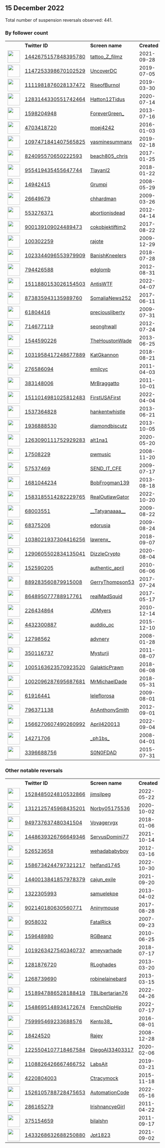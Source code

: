 
## 15 December 2022
Total number of suspension reversals observed: 441.

### By follower count
<table><tr><th></th><th align="left">Twitter ID</th><th align="left">Screen name</th>
<th align="left">Created</th><th align="left">Status</th><th align="left">Suspended</th><th align="left">Followers</th>
<tr><td><a href="https://pbs.twimg.com/profile_images/1626156143583318017/Cv8fdHX9_normal.jpg"><img src="https://pbs.twimg.com/profile_images/1626156143583318017/Cv8fdHX9_normal.jpg" width="40px" height="40px" align="center"/></a></td><td><a href="https://twitter.com/intent/user?user_id=1442675157848395780">1442675157848395780</a></td><td><a href="https://twitter.com/tattoo_Z_filmz">tattoo_Z_filmz</a></td><td>2021-09-28</td><td align="center"></td><td>2022-07-16</td><td>516162</td></tr>
<tr><td><a href="https://pbs.twimg.com/profile_images/1148630710837792772/txkx1EP7_normal.jpg"><img src="https://pbs.twimg.com/profile_images/1148630710837792772/txkx1EP7_normal.jpg" width="40px" height="40px" align="center"/></a></td><td><a href="https://twitter.com/intent/user?user_id=1147253398670102529">1147253398670102529</a></td><td><a href="https://twitter.com/UncoverDC">UncoverDC</a></td><td>2019-07-05</td><td align="center"></td><td></td><td>89624</td></tr>
<tr><td><a href="https://pbs.twimg.com/profile_images/1574234467287400457/r_otjDgp_normal.jpg"><img src="https://pbs.twimg.com/profile_images/1574234467287400457/r_otjDgp_normal.jpg" width="40px" height="40px" align="center"/></a></td><td><a href="https://twitter.com/intent/user?user_id=1111981876028137472">1111981876028137472</a></td><td><a href="https://twitter.com/RiseofBurnol">RiseofBurnol</a></td><td>2019-03-30</td><td align="center"></td><td>2022-10-25</td><td>26898</td></tr>
<tr><td><a href="https://pbs.twimg.com/profile_images/1613982856547602433/fXQ3AKLa_normal.jpg"><img src="https://pbs.twimg.com/profile_images/1613982856547602433/fXQ3AKLa_normal.jpg" width="40px" height="40px" align="center"/></a></td><td><a href="https://twitter.com/intent/user?user_id=1283144330551742464">1283144330551742464</a></td><td><a href="https://twitter.com/Hatton12Tidus">Hatton12Tidus</a></td><td>2020-07-14</td><td align="center"></td><td>2022-10-21</td><td>22480</td></tr>
<tr><td><a href="https://pbs.twimg.com/profile_images/1240542830608687104/giYpZZUC_normal.jpg"><img src="https://pbs.twimg.com/profile_images/1240542830608687104/giYpZZUC_normal.jpg" width="40px" height="40px" align="center"/></a></td><td><a href="https://twitter.com/intent/user?user_id=1598204948">1598204948</a></td><td><a href="https://twitter.com/ForeverGreen_">ForeverGreen_</a></td><td>2013-07-16</td><td align="center"></td><td></td><td>21567</td></tr>
<tr><td><a href="https://pbs.twimg.com/profile_images/1611774079123730433/DgXYdNzu_normal.jpg"><img src="https://pbs.twimg.com/profile_images/1611774079123730433/DgXYdNzu_normal.jpg" width="40px" height="40px" align="center"/></a></td><td><a href="https://twitter.com/intent/user?user_id=4703418720">4703418720</a></td><td><a href="https://twitter.com/moej4242">moej4242</a></td><td>2016-01-03</td><td align="center"></td><td></td><td>20116</td></tr>
<tr><td><a href="https://pbs.twimg.com/profile_images/1651164307235782656/3PNf1fhE_normal.jpg"><img src="https://pbs.twimg.com/profile_images/1651164307235782656/3PNf1fhE_normal.jpg" width="40px" height="40px" align="center"/></a></td><td><a href="https://twitter.com/intent/user?user_id=1097471841407565825">1097471841407565825</a></td><td><a href="https://twitter.com/yasminesummanx">yasminesummanx</a></td><td>2019-02-18</td><td align="center"></td><td>2022-12-03</td><td>19105</td></tr>
<tr><td><a href="https://pbs.twimg.com/profile_images/1021205589391597569/Or-BbRdb_normal.jpg"><img src="https://pbs.twimg.com/profile_images/1021205589391597569/Or-BbRdb_normal.jpg" width="40px" height="40px" align="center"/></a></td><td><a href="https://twitter.com/intent/user?user_id=824095570650222593">824095570650222593</a></td><td><a href="https://twitter.com/beach805_chris">beach805_chris</a></td><td>2017-01-25</td><td align="center">👋</td><td></td><td>17494</td></tr>
<tr><td><a href="https://pbs.twimg.com/profile_images/1569050090911711234/GC9xicq8_normal.jpg"><img src="https://pbs.twimg.com/profile_images/1569050090911711234/GC9xicq8_normal.jpg" width="40px" height="40px" align="center"/></a></td><td><a href="https://twitter.com/intent/user?user_id=955419435455647744">955419435455647744</a></td><td><a href="https://twitter.com/Tlayanl2">Tlayanl2</a></td><td>2018-01-22</td><td align="center"></td><td>2022-12-11</td><td>15863</td></tr>
<tr><td><a href="https://pbs.twimg.com/profile_images/1374413516485009411/PWc1w1lx_normal.jpg"><img src="https://pbs.twimg.com/profile_images/1374413516485009411/PWc1w1lx_normal.jpg" width="40px" height="40px" align="center"/></a></td><td><a href="https://twitter.com/intent/user?user_id=14942415">14942415</a></td><td><a href="https://twitter.com/Grumpi">Grumpi</a></td><td>2008-05-29</td><td align="center"></td><td></td><td>11742</td></tr>
<tr><td><a href="https://pbs.twimg.com/profile_images/1618024024537460736/J-VJWCAl_normal.jpg"><img src="https://pbs.twimg.com/profile_images/1618024024537460736/J-VJWCAl_normal.jpg" width="40px" height="40px" align="center"/></a></td><td><a href="https://twitter.com/intent/user?user_id=26649679">26649679</a></td><td><a href="https://twitter.com/chhardman">chhardman</a></td><td>2009-03-26</td><td align="center"></td><td>2022-12-03</td><td>11638</td></tr>
<tr><td><a href="https://pbs.twimg.com/profile_images/796262465533145088/WGJcqM7C_normal.jpg"><img src="https://pbs.twimg.com/profile_images/796262465533145088/WGJcqM7C_normal.jpg" width="40px" height="40px" align="center"/></a></td><td><a href="https://twitter.com/intent/user?user_id=553276371">553276371</a></td><td><a href="https://twitter.com/abortionisdead">abortionisdead</a></td><td>2012-04-14</td><td align="center"></td><td>2022-07-16</td><td>11454</td></tr>
<tr><td><a href="https://pbs.twimg.com/profile_images/1650172285528023040/-IO3cQ5A_normal.jpg"><img src="https://pbs.twimg.com/profile_images/1650172285528023040/-IO3cQ5A_normal.jpg" width="40px" height="40px" align="center"/></a></td><td><a href="https://twitter.com/intent/user?user_id=900139109024489473">900139109024489473</a></td><td><a href="https://twitter.com/cokobjektiftim2">cokobjektiftim2</a></td><td>2017-08-22</td><td align="center"></td><td>2022-02-25</td><td>10609</td></tr>
<tr><td><a href="https://pbs.twimg.com/profile_images/1587437931031044096/MJloXw5U_normal.jpg"><img src="https://pbs.twimg.com/profile_images/1587437931031044096/MJloXw5U_normal.jpg" width="40px" height="40px" align="center"/></a></td><td><a href="https://twitter.com/intent/user?user_id=100302259">100302259</a></td><td><a href="https://twitter.com/rajote">rajote</a></td><td>2009-12-29</td><td align="center"></td><td></td><td>10432</td></tr>
<tr><td><a href="https://pbs.twimg.com/profile_images/1290392790661300228/iR1PfhPi_normal.jpg"><img src="https://pbs.twimg.com/profile_images/1290392790661300228/iR1PfhPi_normal.jpg" width="40px" height="40px" align="center"/></a></td><td><a href="https://twitter.com/intent/user?user_id=1023344096553979909">1023344096553979909</a></td><td><a href="https://twitter.com/BanishKneelers">BanishKneelers</a></td><td>2018-07-28</td><td align="center"></td><td></td><td>9808</td></tr>
<tr><td><a href="https://pbs.twimg.com/profile_images/996873037197737986/iXL3lJMY_normal.jpg"><img src="https://pbs.twimg.com/profile_images/996873037197737986/iXL3lJMY_normal.jpg" width="40px" height="40px" align="center"/></a></td><td><a href="https://twitter.com/intent/user?user_id=794426588">794426588</a></td><td><a href="https://twitter.com/edglomb">edglomb</a></td><td>2012-08-31</td><td align="center"></td><td>2022-12-13</td><td>9636</td></tr>
<tr><td><a href="https://pbs.twimg.com/profile_images/1604172158476886017/AK-Yy3db_normal.jpg"><img src="https://pbs.twimg.com/profile_images/1604172158476886017/AK-Yy3db_normal.jpg" width="40px" height="40px" align="center"/></a></td><td><a href="https://twitter.com/intent/user?user_id=1511880153026154503">1511880153026154503</a></td><td><a href="https://twitter.com/AntisWTF">AntisWTF</a></td><td>2022-04-07</td><td align="center"></td><td>2022-12-10</td><td>8857</td></tr>
<tr><td><a href="https://pbs.twimg.com/profile_images/1380856098069086208/wQMrUnQl_normal.jpg"><img src="https://pbs.twimg.com/profile_images/1380856098069086208/wQMrUnQl_normal.jpg" width="40px" height="40px" align="center"/></a></td><td><a href="https://twitter.com/intent/user?user_id=873835943135989760">873835943135989760</a></td><td><a href="https://twitter.com/SomaliaNews252">SomaliaNews252</a></td><td>2017-06-11</td><td align="center"></td><td>2022-09-16</td><td>8028</td></tr>
<tr><td><a href="https://pbs.twimg.com/profile_images/1326954324300328963/-xrGpj7f_normal.jpg"><img src="https://pbs.twimg.com/profile_images/1326954324300328963/-xrGpj7f_normal.jpg" width="40px" height="40px" align="center"/></a></td><td><a href="https://twitter.com/intent/user?user_id=61804416">61804416</a></td><td><a href="https://twitter.com/preciousliberty">preciousliberty</a></td><td>2009-07-31</td><td align="center"></td><td></td><td>7958</td></tr>
<tr><td><a href="https://pbs.twimg.com/profile_images/1411210180214153216/0hm6u7It_normal.jpg"><img src="https://pbs.twimg.com/profile_images/1411210180214153216/0hm6u7It_normal.jpg" width="40px" height="40px" align="center"/></a></td><td><a href="https://twitter.com/intent/user?user_id=714677119">714677119</a></td><td><a href="https://twitter.com/seonghwall">seonghwall</a></td><td>2012-07-24</td><td align="center"></td><td></td><td>7695</td></tr>
<tr><td><a href="https://pbs.twimg.com/profile_images/1649633212304613377/A_10i2Er_normal.jpg"><img src="https://pbs.twimg.com/profile_images/1649633212304613377/A_10i2Er_normal.jpg" width="40px" height="40px" align="center"/></a></td><td><a href="https://twitter.com/intent/user?user_id=1544590226">1544590226</a></td><td><a href="https://twitter.com/TheHoustonWade">TheHoustonWade</a></td><td>2013-06-25</td><td align="center"></td><td></td><td>7319</td></tr>
<tr><td><a href="https://pbs.twimg.com/profile_images/1285042074866221056/SU7tIiDb_normal.jpg"><img src="https://pbs.twimg.com/profile_images/1285042074866221056/SU7tIiDb_normal.jpg" width="40px" height="40px" align="center"/></a></td><td><a href="https://twitter.com/intent/user?user_id=1031958417248677889">1031958417248677889</a></td><td><a href="https://twitter.com/KatGkannon">KatGkannon</a></td><td>2018-08-21</td><td align="center"></td><td></td><td>6745</td></tr>
<tr><td><a href="https://pbs.twimg.com/profile_images/1378705595763675136/xblHN8Iv_normal.jpg"><img src="https://pbs.twimg.com/profile_images/1378705595763675136/xblHN8Iv_normal.jpg" width="40px" height="40px" align="center"/></a></td><td><a href="https://twitter.com/intent/user?user_id=276586094">276586094</a></td><td><a href="https://twitter.com/emilcyc">emilcyc</a></td><td>2011-04-03</td><td align="center"></td><td>2022-11-15</td><td>6423</td></tr>
<tr><td><a href="https://pbs.twimg.com/profile_images/1630133217440276485/Dt3CRbdF_normal.jpg"><img src="https://pbs.twimg.com/profile_images/1630133217440276485/Dt3CRbdF_normal.jpg" width="40px" height="40px" align="center"/></a></td><td><a href="https://twitter.com/intent/user?user_id=383148006">383148006</a></td><td><a href="https://twitter.com/MrBraggatto">MrBraggatto</a></td><td>2011-10-01</td><td align="center"></td><td>2022-10-13</td><td>6307</td></tr>
<tr><td><a href="https://pbs.twimg.com/profile_images/1594171871506882560/6WAknMZK_normal.jpg"><img src="https://pbs.twimg.com/profile_images/1594171871506882560/6WAknMZK_normal.jpg" width="40px" height="40px" align="center"/></a></td><td><a href="https://twitter.com/intent/user?user_id=1511014981025812483">1511014981025812483</a></td><td><a href="https://twitter.com/FirstUSAFirst">FirstUSAFirst</a></td><td>2022-04-04</td><td align="center"></td><td>2022-11-23</td><td>6208</td></tr>
<tr><td><a href="https://pbs.twimg.com/profile_images/1218010235417194496/j5Z1dHDO_normal.jpg"><img src="https://pbs.twimg.com/profile_images/1218010235417194496/j5Z1dHDO_normal.jpg" width="40px" height="40px" align="center"/></a></td><td><a href="https://twitter.com/intent/user?user_id=1537364828">1537364828</a></td><td><a href="https://twitter.com/hankentwhistle">hankentwhistle</a></td><td>2013-06-21</td><td align="center"></td><td>2022-06-13</td><td>5898</td></tr>
<tr><td><a href="https://pbs.twimg.com/profile_images/1603444019526512640/J_gUUylb_normal.jpg"><img src="https://pbs.twimg.com/profile_images/1603444019526512640/J_gUUylb_normal.jpg" width="40px" height="40px" align="center"/></a></td><td><a href="https://twitter.com/intent/user?user_id=1936888530">1936888530</a></td><td><a href="https://twitter.com/diamondbiscutz">diamondbiscutz</a></td><td>2013-10-05</td><td align="center"></td><td></td><td>5549</td></tr>
<tr><td><a href="https://pbs.twimg.com/profile_images/1623919723749466112/iRU5IbZY_normal.jpg"><img src="https://pbs.twimg.com/profile_images/1623919723749466112/iRU5IbZY_normal.jpg" width="40px" height="40px" align="center"/></a></td><td><a href="https://twitter.com/intent/user?user_id=1263090111752929283">1263090111752929283</a></td><td><a href="https://twitter.com/alt1na1">alt1na1</a></td><td>2020-05-20</td><td align="center">🔒</td><td>2022-03-31</td><td>5015</td></tr>
<tr><td><a href="https://pbs.twimg.com/profile_images/1066822694870618118/-WDhXllL_normal.jpg"><img src="https://pbs.twimg.com/profile_images/1066822694870618118/-WDhXllL_normal.jpg" width="40px" height="40px" align="center"/></a></td><td><a href="https://twitter.com/intent/user?user_id=17508229">17508229</a></td><td><a href="https://twitter.com/pwmusic">pwmusic</a></td><td>2008-11-20</td><td align="center"></td><td></td><td>4988</td></tr>
<tr><td><a href="https://pbs.twimg.com/profile_images/1603006762390626304/jlNA8vtH_normal.jpg"><img src="https://pbs.twimg.com/profile_images/1603006762390626304/jlNA8vtH_normal.jpg" width="40px" height="40px" align="center"/></a></td><td><a href="https://twitter.com/intent/user?user_id=57537469">57537469</a></td><td><a href="https://twitter.com/SEND_IT_CFE">SEND_IT_CFE</a></td><td>2009-07-17</td><td align="center"></td><td></td><td>4749</td></tr>
<tr><td><a href="https://pbs.twimg.com/profile_images/378800000357256483/8d63e9534ac34a5f70d28a737ac7e663_normal.jpeg"><img src="https://pbs.twimg.com/profile_images/378800000357256483/8d63e9534ac34a5f70d28a737ac7e663_normal.jpeg" width="40px" height="40px" align="center"/></a></td><td><a href="https://twitter.com/intent/user?user_id=1681044234">1681044234</a></td><td><a href="https://twitter.com/BobFrogman139">BobFrogman139</a></td><td>2013-08-18</td><td align="center"></td><td></td><td>4710</td></tr>
<tr><td><a href="https://pbs.twimg.com/profile_images/1615896770097160201/LOu2qGZp_normal.jpg"><img src="https://pbs.twimg.com/profile_images/1615896770097160201/LOu2qGZp_normal.jpg" width="40px" height="40px" align="center"/></a></td><td><a href="https://twitter.com/intent/user?user_id=1583185514282229765">1583185514282229765</a></td><td><a href="https://twitter.com/RealOutlawGator">RealOutlawGator</a></td><td>2022-10-20</td><td align="center"></td><td>2022-12-11</td><td>4632</td></tr>
<tr><td><a href="https://pbs.twimg.com/profile_images/1416144883841126401/FjIAOR7m_normal.jpg"><img src="https://pbs.twimg.com/profile_images/1416144883841126401/FjIAOR7m_normal.jpg" width="40px" height="40px" align="center"/></a></td><td><a href="https://twitter.com/intent/user?user_id=68003551">68003551</a></td><td><a href="https://twitter.com/__Tatyanaaaa__">__Tatyanaaaa__</a></td><td>2009-08-22</td><td align="center"></td><td></td><td>4623</td></tr>
<tr><td><a href="https://pbs.twimg.com/profile_images/1549828081807806464/L1RgykU1_normal.jpg"><img src="https://pbs.twimg.com/profile_images/1549828081807806464/L1RgykU1_normal.jpg" width="40px" height="40px" align="center"/></a></td><td><a href="https://twitter.com/intent/user?user_id=68375206">68375206</a></td><td><a href="https://twitter.com/edorusia">edorusia</a></td><td>2009-08-24</td><td align="center"></td><td>2022-11-30</td><td>4589</td></tr>
<tr><td><a href="https://pbs.twimg.com/profile_images/1649770053045301249/WE085ktG_normal.jpg"><img src="https://pbs.twimg.com/profile_images/1649770053045301249/WE085ktG_normal.jpg" width="40px" height="40px" align="center"/></a></td><td><a href="https://twitter.com/intent/user?user_id=1038021937304416256">1038021937304416256</a></td><td><a href="https://twitter.com/lawrenx_">lawrenx_</a></td><td>2018-09-07</td><td align="center"></td><td>2022-12-07</td><td>4512</td></tr>
<tr><td><a href="https://pbs.twimg.com/profile_images/1290606661623848964/FZ2GRezm_normal.jpg"><img src="https://pbs.twimg.com/profile_images/1290606661623848964/FZ2GRezm_normal.jpg" width="40px" height="40px" align="center"/></a></td><td><a href="https://twitter.com/intent/user?user_id=1290605502834135041">1290605502834135041</a></td><td><a href="https://twitter.com/DizzleCrypto">DizzleCrypto</a></td><td>2020-08-04</td><td align="center"></td><td>2022-12-12</td><td>4486</td></tr>
<tr><td><a href="https://pbs.twimg.com/profile_images/1100771724755386368/xMeUf-Yl_normal.jpg"><img src="https://pbs.twimg.com/profile_images/1100771724755386368/xMeUf-Yl_normal.jpg" width="40px" height="40px" align="center"/></a></td><td><a href="https://twitter.com/intent/user?user_id=152590205">152590205</a></td><td><a href="https://twitter.com/authentic_april">authentic_april</a></td><td>2010-06-06</td><td align="center"></td><td></td><td>4479</td></tr>
<tr><td><a href="https://pbs.twimg.com/profile_images/1061641383671300101/5CvISU2A_normal.jpg"><img src="https://pbs.twimg.com/profile_images/1061641383671300101/5CvISU2A_normal.jpg" width="40px" height="40px" align="center"/></a></td><td><a href="https://twitter.com/intent/user?user_id=889283560879915008">889283560879915008</a></td><td><a href="https://twitter.com/GerryThompson53">GerryThompson53</a></td><td>2017-07-24</td><td align="center"></td><td></td><td>4186</td></tr>
<tr><td><a href="https://pbs.twimg.com/profile_images/1610653821554024449/Wqdf4BIl_normal.jpg"><img src="https://pbs.twimg.com/profile_images/1610653821554024449/Wqdf4BIl_normal.jpg" width="40px" height="40px" align="center"/></a></td><td><a href="https://twitter.com/intent/user?user_id=864895077788917761">864895077788917761</a></td><td><a href="https://twitter.com/realMadSquid">realMadSquid</a></td><td>2017-05-17</td><td align="center"></td><td></td><td>3979</td></tr>
<tr><td><a href="https://pbs.twimg.com/profile_images/1351212352851615745/hclnaiKR_normal.jpg"><img src="https://pbs.twimg.com/profile_images/1351212352851615745/hclnaiKR_normal.jpg" width="40px" height="40px" align="center"/></a></td><td><a href="https://twitter.com/intent/user?user_id=226434864">226434864</a></td><td><a href="https://twitter.com/JDMyers">JDMyers</a></td><td>2010-12-14</td><td align="center"></td><td>2022-12-05</td><td>3967</td></tr>
<tr><td><a href="https://pbs.twimg.com/profile_images/1249596916494741504/bbDweNCh_normal.jpg"><img src="https://pbs.twimg.com/profile_images/1249596916494741504/bbDweNCh_normal.jpg" width="40px" height="40px" align="center"/></a></td><td><a href="https://twitter.com/intent/user?user_id=4432300887">4432300887</a></td><td><a href="https://twitter.com/auddio_oc">auddio_oc</a></td><td>2015-12-10</td><td align="center"></td><td></td><td>3663</td></tr>
<tr><td><a href="https://pbs.twimg.com/profile_images/1605775759964086275/yekQP6lq_normal.jpg"><img src="https://pbs.twimg.com/profile_images/1605775759964086275/yekQP6lq_normal.jpg" width="40px" height="40px" align="center"/></a></td><td><a href="https://twitter.com/intent/user?user_id=12798562">12798562</a></td><td><a href="https://twitter.com/advnery">advnery</a></td><td>2008-01-28</td><td align="center"></td><td></td><td>3616</td></tr>
<tr><td><a href="https://pbs.twimg.com/profile_images/1482394538/Mysturji_avatar_normal.jpg"><img src="https://pbs.twimg.com/profile_images/1482394538/Mysturji_avatar_normal.jpg" width="40px" height="40px" align="center"/></a></td><td><a href="https://twitter.com/intent/user?user_id=350116737">350116737</a></td><td><a href="https://twitter.com/Mysturji">Mysturji</a></td><td>2011-08-07</td><td align="center">🔒</td><td></td><td>3336</td></tr>
<tr><td><a href="https://pbs.twimg.com/profile_images/1375062187241304066/cfJeSeJg_normal.jpg"><img src="https://pbs.twimg.com/profile_images/1375062187241304066/cfJeSeJg_normal.jpg" width="40px" height="40px" align="center"/></a></td><td><a href="https://twitter.com/intent/user?user_id=1005163623570923520">1005163623570923520</a></td><td><a href="https://twitter.com/GalakticPrawn">GalakticPrawn</a></td><td>2018-06-08</td><td align="center">🔒</td><td></td><td>3329</td></tr>
<tr><td><a href="https://pbs.twimg.com/profile_images/1603435212884639745/Sho_XT-I_normal.jpg"><img src="https://pbs.twimg.com/profile_images/1603435212884639745/Sho_XT-I_normal.jpg" width="40px" height="40px" align="center"/></a></td><td><a href="https://twitter.com/intent/user?user_id=1002096287695687681">1002096287695687681</a></td><td><a href="https://twitter.com/MrMichaelDade">MrMichaelDade</a></td><td>2018-05-31</td><td align="center">👋</td><td></td><td>3288</td></tr>
<tr><td><a href="https://pbs.twimg.com/profile_images/1199790762633940995/iIAAasEv_normal.jpg"><img src="https://pbs.twimg.com/profile_images/1199790762633940995/iIAAasEv_normal.jpg" width="40px" height="40px" align="center"/></a></td><td><a href="https://twitter.com/intent/user?user_id=61916441">61916441</a></td><td><a href="https://twitter.com/leleflorosa">leleflorosa</a></td><td>2009-08-01</td><td align="center"></td><td></td><td>3254</td></tr>
<tr><td><a href="https://pbs.twimg.com/profile_images/809313127699337216/0fx4KxBw_normal.jpg"><img src="https://pbs.twimg.com/profile_images/809313127699337216/0fx4KxBw_normal.jpg" width="40px" height="40px" align="center"/></a></td><td><a href="https://twitter.com/intent/user?user_id=796371138">796371138</a></td><td><a href="https://twitter.com/AnAnthonySmith">AnAnthonySmith</a></td><td>2012-09-01</td><td align="center"></td><td></td><td>3082</td></tr>
<tr><td><a href="https://pbs.twimg.com/profile_images/1572086112763387907/N4pZ9Djj_normal.jpg"><img src="https://pbs.twimg.com/profile_images/1572086112763387907/N4pZ9Djj_normal.jpg" width="40px" height="40px" align="center"/></a></td><td><a href="https://twitter.com/intent/user?user_id=1566270607490260992">1566270607490260992</a></td><td><a href="https://twitter.com/April420013">April420013</a></td><td>2022-09-04</td><td align="center"></td><td>2022-12-09</td><td>2980</td></tr>
<tr><td><a href="https://pbs.twimg.com/profile_images/1496942072070291473/6pv3OEm3_normal.jpg"><img src="https://pbs.twimg.com/profile_images/1496942072070291473/6pv3OEm3_normal.jpg" width="40px" height="40px" align="center"/></a></td><td><a href="https://twitter.com/intent/user?user_id=14271706">14271706</a></td><td><a href="https://twitter.com/_ph1bs_">_ph1bs_</a></td><td>2008-04-01</td><td align="center"></td><td></td><td>2928</td></tr>
<tr><td><a href="https://pbs.twimg.com/profile_images/896048738350878720/ZWXXqjuR_normal.jpg"><img src="https://pbs.twimg.com/profile_images/896048738350878720/ZWXXqjuR_normal.jpg" width="40px" height="40px" align="center"/></a></td><td><a href="https://twitter.com/intent/user?user_id=3396688756">3396688756</a></td><td><a href="https://twitter.com/S0N0FDAD">S0N0FDAD</a></td><td>2015-07-31</td><td align="center"></td><td></td><td>2863</td></tr>
</table>

### Other notable reversals
<table><tr><th></th><th align="left">Twitter ID</th><th align="left">Screen name</th>
<th align="left">Created</th><th align="left">Status</th><th align="left">Suspended</th><th align="left">Followers</th>
<tr><td><a href="https://pbs.twimg.com/profile_images/1528704202654076928/ROCr_YwQ_normal.jpg"><img src="https://pbs.twimg.com/profile_images/1528704202654076928/ROCr_YwQ_normal.jpg" width="40px" height="40px" align="center"/></a></td><td><a href="https://twitter.com/intent/user?user_id=1528485024810532866">1528485024810532866</a></td><td><a href="https://twitter.com/jimsilpeg">jimsilpeg</a></td><td>2022-05-22</td><td align="center">🚫</td><td>2022-12-12</td><td>913</td></tr>
<tr><td><a href="https://pbs.twimg.com/profile_images/1600101953043943426/jqL25U1a_normal.jpg"><img src="https://pbs.twimg.com/profile_images/1600101953043943426/jqL25U1a_normal.jpg" width="40px" height="40px" align="center"/></a></td><td><a href="https://twitter.com/intent/user?user_id=1312125745968435201">1312125745968435201</a></td><td><a href="https://twitter.com/Norby05175536">Norby05175536</a></td><td>2020-10-02</td><td align="center"></td><td>2022-12-14</td><td>74</td></tr>
<tr><td><a href="https://pbs.twimg.com/profile_images/1532140085914632192/qhm92sb0_normal.jpg"><img src="https://pbs.twimg.com/profile_images/1532140085914632192/qhm92sb0_normal.jpg" width="40px" height="40px" align="center"/></a></td><td><a href="https://twitter.com/intent/user?user_id=949737637480341504">949737637480341504</a></td><td><a href="https://twitter.com/Voyagervgx">Voyagervgx</a></td><td>2018-01-06</td><td align="center"></td><td>2022-12-12</td><td>196</td></tr>
<tr><td><a href="https://pbs.twimg.com/profile_images/1519677830262579202/7G9nZvwS_normal.jpg"><img src="https://pbs.twimg.com/profile_images/1519677830262579202/7G9nZvwS_normal.jpg" width="40px" height="40px" align="center"/></a></td><td><a href="https://twitter.com/intent/user?user_id=1448639326766649346">1448639326766649346</a></td><td><a href="https://twitter.com/ServusDomini77">ServusDomini77</a></td><td>2021-10-14</td><td align="center"></td><td>2022-11-25</td><td>1897</td></tr>
<tr><td><a href="https://pbs.twimg.com/profile_images/1632616271052414976/mOynsfVb_normal.jpg"><img src="https://pbs.twimg.com/profile_images/1632616271052414976/mOynsfVb_normal.jpg" width="40px" height="40px" align="center"/></a></td><td><a href="https://twitter.com/intent/user?user_id=526523658">526523658</a></td><td><a href="https://twitter.com/wehadababyboy">wehadababyboy</a></td><td>2012-03-16</td><td align="center"></td><td>2022-11-14</td><td>48</td></tr>
<tr><td><a href="https://pbs.twimg.com/profile_images/1598949650509217792/Wua-vrfA_normal.jpg"><img src="https://pbs.twimg.com/profile_images/1598949650509217792/Wua-vrfA_normal.jpg" width="40px" height="40px" align="center"/></a></td><td><a href="https://twitter.com/intent/user?user_id=1586734244797321217">1586734244797321217</a></td><td><a href="https://twitter.com/helfand1745">helfand1745</a></td><td>2022-10-30</td><td align="center">🚫</td><td>2022-12-11</td><td>162</td></tr>
<tr><td><a href="https://pbs.twimg.com/profile_images/1440015078602981379/szJwwMH9_normal.jpg"><img src="https://pbs.twimg.com/profile_images/1440015078602981379/szJwwMH9_normal.jpg" width="40px" height="40px" align="center"/></a></td><td><a href="https://twitter.com/intent/user?user_id=1440013841857978379">1440013841857978379</a></td><td><a href="https://twitter.com/cajun_exile">cajun_exile</a></td><td>2021-09-20</td><td align="center"></td><td>2022-12-10</td><td>706</td></tr>
<tr><td><a href="https://pbs.twimg.com/profile_images/1584722157312954368/zGrslTSC_normal.jpg"><img src="https://pbs.twimg.com/profile_images/1584722157312954368/zGrslTSC_normal.jpg" width="40px" height="40px" align="center"/></a></td><td><a href="https://twitter.com/intent/user?user_id=1322305993">1322305993</a></td><td><a href="https://twitter.com/samuelekpe">samuelekpe</a></td><td>2013-04-02</td><td align="center"></td><td>2022-12-10</td><td>1515</td></tr>
<tr><td><a href="https://pbs.twimg.com/profile_images/1268635205692260356/lurHW-XC_normal.jpg"><img src="https://pbs.twimg.com/profile_images/1268635205692260356/lurHW-XC_normal.jpg" width="40px" height="40px" align="center"/></a></td><td><a href="https://twitter.com/intent/user?user_id=902140180630560771">902140180630560771</a></td><td><a href="https://twitter.com/Aninymouse">Aninymouse</a></td><td>2017-08-28</td><td align="center"></td><td>2022-12-11</td><td>752</td></tr>
<tr><td><a href="https://pbs.twimg.com/profile_images/1497052716765433871/D_hakl3t_normal.jpg"><img src="https://pbs.twimg.com/profile_images/1497052716765433871/D_hakl3t_normal.jpg" width="40px" height="40px" align="center"/></a></td><td><a href="https://twitter.com/intent/user?user_id=9058032">9058032</a></td><td><a href="https://twitter.com/FatalRick">FatalRick</a></td><td>2007-09-23</td><td align="center"></td><td>2022-12-13</td><td>548</td></tr>
<tr><td><a href="https://pbs.twimg.com/profile_images/1348840586338471936/X_diWVKV_normal.jpg"><img src="https://pbs.twimg.com/profile_images/1348840586338471936/X_diWVKV_normal.jpg" width="40px" height="40px" align="center"/></a></td><td><a href="https://twitter.com/intent/user?user_id=159648980">159648980</a></td><td><a href="https://twitter.com/RGBeanz">RGBeanz</a></td><td>2010-06-25</td><td align="center"></td><td>2022-12-05</td><td>851</td></tr>
<tr><td><a href="https://pbs.twimg.com/profile_images/1434087825511632899/1exN38Hc_normal.jpg"><img src="https://pbs.twimg.com/profile_images/1434087825511632899/1exN38Hc_normal.jpg" width="40px" height="40px" align="center"/></a></td><td><a href="https://twitter.com/intent/user?user_id=1019263427540340737">1019263427540340737</a></td><td><a href="https://twitter.com/ameyvarhade">ameyvarhade</a></td><td>2018-07-17</td><td align="center"></td><td>2022-12-03</td><td>298</td></tr>
<tr><td><a href="https://pbs.twimg.com/profile_images/1338535859847630849/kG9YJcBv_normal.jpg"><img src="https://pbs.twimg.com/profile_images/1338535859847630849/kG9YJcBv_normal.jpg" width="40px" height="40px" align="center"/></a></td><td><a href="https://twitter.com/intent/user?user_id=1281876720">1281876720</a></td><td><a href="https://twitter.com/RLoghades">RLoghades</a></td><td>2013-03-20</td><td align="center"></td><td>2022-12-13</td><td>127</td></tr>
<tr><td><a href="https://pbs.twimg.com/profile_images/1607650497149665280/fQ5XsLUS_normal.jpg"><img src="https://pbs.twimg.com/profile_images/1607650497149665280/fQ5XsLUS_normal.jpg" width="40px" height="40px" align="center"/></a></td><td><a href="https://twitter.com/intent/user?user_id=1268739690">1268739690</a></td><td><a href="https://twitter.com/robinelainebard">robinelainebard</a></td><td>2013-03-15</td><td align="center"></td><td>2022-12-15</td><td>155</td></tr>
<tr><td><a href="https://pbs.twimg.com/profile_images/1518948412695138304/Tm3lcxOs_normal.jpg"><img src="https://pbs.twimg.com/profile_images/1518948412695138304/Tm3lcxOs_normal.jpg" width="40px" height="40px" align="center"/></a></td><td><a href="https://twitter.com/intent/user?user_id=1518947886528188419">1518947886528188419</a></td><td><a href="https://twitter.com/TBLibertarian76">TBLibertarian76</a></td><td>2022-04-26</td><td align="center"></td><td>2022-12-07</td><td>113</td></tr>
<tr><td><a href="https://pbs.twimg.com/profile_images/1548695263329542145/b4Ge2Dqd_normal.png"><img src="https://pbs.twimg.com/profile_images/1548695263329542145/b4Ge2Dqd_normal.png" width="40px" height="40px" align="center"/></a></td><td><a href="https://twitter.com/intent/user?user_id=1548695148934172674">1548695148934172674</a></td><td><a href="https://twitter.com/FrenchDipHip">FrenchDipHip</a></td><td>2022-07-17</td><td align="center">🔒</td><td>2022-12-12</td><td>4</td></tr>
<tr><td><a href="https://pbs.twimg.com/profile_images/1597494154174427137/-PK_E21t_normal.jpg"><img src="https://pbs.twimg.com/profile_images/1597494154174427137/-PK_E21t_normal.jpg" width="40px" height="40px" align="center"/></a></td><td><a href="https://twitter.com/intent/user?user_id=759995469233688576">759995469233688576</a></td><td><a href="https://twitter.com/Kento38_">Kento38_</a></td><td>2016-08-01</td><td align="center"></td><td>2022-12-02</td><td>19</td></tr>
<tr><td><a href="https://pbs.twimg.com/profile_images/1110963553/rajev_normal.jpg"><img src="https://pbs.twimg.com/profile_images/1110963553/rajev_normal.jpg" width="40px" height="40px" align="center"/></a></td><td><a href="https://twitter.com/intent/user?user_id=18424520">18424520</a></td><td><a href="https://twitter.com/Rajev">Rajev</a></td><td>2008-12-28</td><td align="center"></td><td>2022-12-11</td><td>113</td></tr>
<tr><td><a href="https://pbs.twimg.com/profile_images/1435552277406826500/oiW2PmFq_normal.jpg"><img src="https://pbs.twimg.com/profile_images/1435552277406826500/oiW2PmFq_normal.jpg" width="40px" height="40px" align="center"/></a></td><td><a href="https://twitter.com/intent/user?user_id=1225504107718467584">1225504107718467584</a></td><td><a href="https://twitter.com/DiegoAl33403317">DiegoAl33403317</a></td><td>2020-02-06</td><td align="center"></td><td>2022-12-03</td><td>401</td></tr>
<tr><td><a href="https://pbs.twimg.com/profile_images/1610492106879143936/q4ZLQY1q_normal.jpg"><img src="https://pbs.twimg.com/profile_images/1610492106879143936/q4ZLQY1q_normal.jpg" width="40px" height="40px" align="center"/></a></td><td><a href="https://twitter.com/intent/user?user_id=1108826426667466752">1108826426667466752</a></td><td><a href="https://twitter.com/LabsAit">LabsAit</a></td><td>2019-03-21</td><td align="center"></td><td>2022-12-10</td><td>494</td></tr>
<tr><td><a href="https://pbs.twimg.com/profile_images/667078932957700096/kAPOKIjW_normal.jpg"><img src="https://pbs.twimg.com/profile_images/667078932957700096/kAPOKIjW_normal.jpg" width="40px" height="40px" align="center"/></a></td><td><a href="https://twitter.com/intent/user?user_id=4220804003">4220804003</a></td><td><a href="https://twitter.com/Ctracymock">Ctracymock</a></td><td>2015-11-18</td><td align="center"></td><td>2022-10-29</td><td>1677</td></tr>
<tr><td><a href="https://pbs.twimg.com/profile_images/1639740628757278720/r34_in20_normal.jpg"><img src="https://pbs.twimg.com/profile_images/1639740628757278720/r34_in20_normal.jpg" width="40px" height="40px" align="center"/></a></td><td><a href="https://twitter.com/intent/user?user_id=1526105788728475653">1526105788728475653</a></td><td><a href="https://twitter.com/AutomationCode">AutomationCode</a></td><td>2022-05-16</td><td align="center"></td><td>2022-12-07</td><td>286</td></tr>
<tr><td><a href="https://pbs.twimg.com/profile_images/1637532533574316035/H0tTZXBj_normal.jpg"><img src="https://pbs.twimg.com/profile_images/1637532533574316035/H0tTZXBj_normal.jpg" width="40px" height="40px" align="center"/></a></td><td><a href="https://twitter.com/intent/user?user_id=286165279">286165279</a></td><td><a href="https://twitter.com/IrishnancyeGirl">IrishnancyeGirl</a></td><td>2011-04-22</td><td align="center"></td><td>2022-12-13</td><td>33</td></tr>
<tr><td><a href="https://pbs.twimg.com/profile_images/1577397602697547778/NSvUrdQ__normal.jpg"><img src="https://pbs.twimg.com/profile_images/1577397602697547778/NSvUrdQ__normal.jpg" width="40px" height="40px" align="center"/></a></td><td><a href="https://twitter.com/intent/user?user_id=375154659">375154659</a></td><td><a href="https://twitter.com/bilalshn">bilalshn</a></td><td>2011-09-17</td><td align="center"></td><td>2022-11-29</td><td>785</td></tr>
<tr><td><a href="https://pbs.twimg.com/profile_images/1433289870689046531/5nqZT3zh_normal.jpg"><img src="https://pbs.twimg.com/profile_images/1433289870689046531/5nqZT3zh_normal.jpg" width="40px" height="40px" align="center"/></a></td><td><a href="https://twitter.com/intent/user?user_id=1433268632688250880">1433268632688250880</a></td><td><a href="https://twitter.com/Jpt1823">Jpt1823</a></td><td>2021-09-02</td><td align="center"></td><td>2022-12-03</td><td>11</td></tr>
</table>
